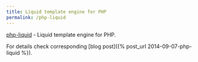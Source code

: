 ```yaml
---
title: Liquid template engine for PHP
permalink: /php-liquid
---
```


<a href="https://github.com/kalimatas/php-liquid" target="_blank">php-liquid</a> - Liquid template engine for PHP.

For details check corresponding [blog post]({% post_url 2014-09-07-php-liquid %}).